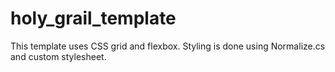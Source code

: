 # holy_grail_template

This template uses CSS grid and flexbox.
Styling is done using Normalize.cs and custom stylesheet.
